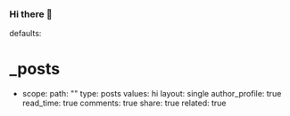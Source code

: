 ### Hi there 👋

<!--
**Junghan00/Junghan00** is a ✨ _special_ ✨ repository because its `README.md` (this file) appears on your GitHub profile.

Here are some ideas to get you started:

- 🔭 I’m currently working on ...
- 🌱 I’m currently learning ... 소모임 ..?
- 👯 I’m looking to collaborate on ...
- 🤔 I’m looking for help with ...
- 💬 Ask me about ...
- 📫 How to reach me: ...
- 😄 Pronouns: ...
- ⚡ Fun fact: ...
-->
defaults:
  # _posts
  - scope: 
      path: ""
      type: posts
    values: hi
      layout: single
      author_profile: true
      read_time: true
      comments: true
      share: true
      related: true
